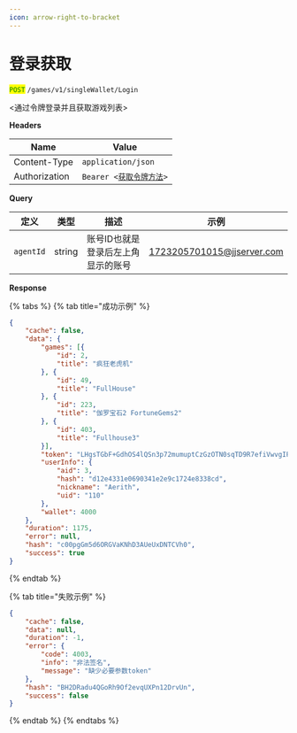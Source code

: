 ```yaml
---
icon: arrow-right-to-bracket
---
```


# 登录获取

<mark style="color:green;">`POST`</mark> `/games/v1/singleWallet/Login`

<通过令牌登录并且获取游戏列表>

**Headers**

| Name          | Value                                            |
| ------------- | ------------------------------------------------ |
| Content-Type  | `application/json`                               |
| Authorization | `Bearer <`[`获取令牌方法`](ling-pai-chuang-jian.md)`>` |

**Query**

| 定义        | 类型     | 描述                 | 示例                         |
| --------- | ------ | ------------------ | -------------------------- |
| `agentId` | string | 账号ID也就是登录后左上角显示的账号 | 1723205701015@jjserver.com |

**Response**

{% tabs %}
{% tab title="成功示例" %}
```json
{
    "cache": false,
    "data": {
        "games": [{
            "id": 2,
            "title": "疯狂老虎机"
        }, {
            "id": 49,
            "title": "FullHouse"
        }, {
            "id": 223,
            "title": "伽罗宝石2 FortuneGems2"
        }, {
            "id": 403,
            "title": "Fullhouse3"
        }],
        "token": "LHgsTGbF+GdhOS4lQSn3p72mumuptCzGzOTN0sqTD9R7efiVwvgIP8jzN4TZICkgDzkEjFZ9OJCHpzzBoUvZ7JFeJef/ef8KfBGy9Savp+NuKsn5VLL4eUeIqz9Vh9bvRUkjwFRhtk62VXtuNvUJVgRlZgQ2Uvzq1sScywwUazY=",
        "userInfo": {
            "aid": 3,
            "hash": "d12e4331e0690341e2e9c1724e8338cd",
            "nickname": "Aerith",
            "uid": "110"
        },
        "wallet": 4000
    },
    "duration": 1175,
    "error": null,
    "hash": "c00pgGm5d6ORGVaKNhD3AUeUxDNTCVh0",
    "success": true
}
```
{% endtab %}

{% tab title="失败示例" %}
```json
{
    "cache": false,
    "data": null,
    "duration": -1,
    "error": {
        "code": 4003,
        "info": "非法签名",
        "message": "缺少必要参数token"
    },
    "hash": "BH2DRadu4QGoRh9Of2evqUXPn12DrvUn",
    "success": false
}
```
{% endtab %}
{% endtabs %}

